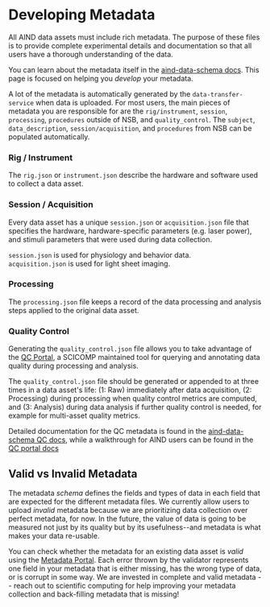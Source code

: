 # Developing Metadata

All AIND data assets must include rich metadata. The purpose of these files is to provide complete experimental details and documentation so that all users have a thorough understanding of the data.

You can learn about the metadata itself in the [aind-data-schema docs](https://aind-data-schema.readthedocs.io/en/latest/). This page is focused on helping you *develop* your metadata.

A lot of the metadata is automatically generated by the `data-transfer-service` when data is uploaded. For most users, the main pieces of metadata you are responsible for are the `rig/instrument`, `session`, `processing`, `procedures` outside of NSB, and `quality_control`. The `subject`, `data_description`, `session/acquisition`, and `procedures` from NSB can be populated automatically.

### Rig / Instrument

The `rig.json` or `instrument.json` describe the hardware and software used to collect a data asset. 

### Session / Acquisition

Every data asset has a unique `session.json` or `acquisition.json` file that specifies the hardware, hardware-specific parameters (e.g. laser power), and stimuli parameters that were used during data collection. 

`session.json` is used for physiology and behavior data.  
`acquisition.json` is used for light sheet imaging. 

### Processing

The `processing.json` file keeps a record of the data processing and analysis steps applied to the original data asset. 

### Quality Control

Generating the `quality_control.json` file allows you to take advantage of the [QC Portal](https://qc.allenneuraldynamics.org/qc_portal_app), a SCICOMP maintained tool for querying and annotating data quality during processing and analysis.

The `quality_control.json` file should be generated or appended to at three times in a data asset's life: (1: Raw) immediately after data acquisition, (2: Processing) during processing when quality control metrics are computed, and (3: Analysis) during data analysis if further quality control is needed, for example for multi-asset quality metrics.

Detailed documentation for the QC metadata is found in the [aind-data-schema QC docs](https://aind-data-schema.readthedocs.io/en/latest/quality_control.html), while a walkthrough for AIND users can be found in the [QC portal docs](https://github.com/AllenNeuralDynamics/aind-qc-portal?tab=readme-ov-file#qc-portal)

## Valid vs Invalid Metadata

The metadata _schema_ defines the fields and types of data in each field that are expected for the different metadata files. We currently allow users to upload _invalid_ metadata because we are prioritizing data collection over perfect metadata, for now. In the future, the value of data is going to be measured not just by its quality but by its usefulness--and metadata is what makes your data re-usable.

You can check whether the metadata for an existing data asset is _valid_ using the [Metadata Portal](https://metadata-portal.allenneuraldynamics.org/). Each error thrown by the validator represents one field in your metadata that is either missing, has the wrong type of data, or is corrupt in some way. We are invested in complete and valid metadata -- reach out to scientific computing for help improving your metadata collection and back-filling metadata that is missing!
